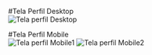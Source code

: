 #Tela Perfil Desktop  
![Tela perfil Desktop](https://user-images.githubusercontent.com/32306887/84709369-6b36bc00-af38-11ea-9b95-2f7fd68062f9.PNG)



#Tela Perfil Mobile  
![Tela perfil Mobile1](https://user-images.githubusercontent.com/32306887/84709287-4a6e6680-af38-11ea-8788-9df90b1523d3.PNG)
![Tela perfil Mobile2](https://user-images.githubusercontent.com/32306887/84709293-4c382a00-af38-11ea-99f3-054379cb3052.PNG)


